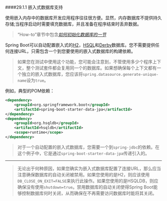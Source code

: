 ####29.1.1 嵌入式数据库支持

使用嵌入内存中的数据库开发应用程序往往很方便。显然，内存数据库不提供持久存储;当程序启动时需要填充数据库，并且准备在程序结束时丢弃数据。

>“How-to”章节中包含[*如何初始化数据库的一节*](../IX.‘How-to’_guides/78.Database_initialization.md)

Spring Boot可以自动配置嵌入式的[H2](http://www.h2database.com)，[HSQL](http://hsqldb.org/)和[Derby](https://db.apache.org/derby/)数据库。您不需要提供任何连接URL，只需包含一个到您要使用的嵌入式数据库的构建依赖。

>如果您在测试中使用这个功能，您可能会注意到，不管使用多少个程序上下文，整个测试套件都会复用同一个的数据库。如果想确保每个上下文都有一个独立的嵌入式数据库，您应该将`spring.datasource.generate-unique-name`设为`true`。

例如，典型的POM依赖：

```xml
<dependency>
    <groupId>org.springframework.boot</groupId>
    <artifactId>spring-boot-starter-data-jpa</artifactId>
</dependency>
<dependency>
    <groupId>org.hsqldb</groupId>
    <artifactId>hsqldb</artifactId>
    <scope>runtime</scope>
</dependency>
```

>对于一个自动配置的嵌入式数据库，您需要一个到`spring-jdbc`的依赖。在这个例子中，它是通过`spring-boot-starter-data-jpa`传递引入的。

---

>无论出于何种原因，如果您确实为嵌入式数据库配置了连接URL，那么应当注意确保数据库的自动关闭被禁用。如果您使用的是H2，则应该使用`DB_CLOSE_ON_EXIT=FALSE`来执行此操作。如果您使用的是HSQLDB，则应确保没有使用`shutdown=true`。禁用数据库的自动关闭使得Spring Boot能够控制数据库何时关闭，从而确保在不再需要访问数据库时能将其关闭。
